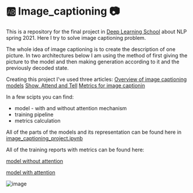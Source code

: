 # 🆎 Image_captioning 📷

This is a repository for the final project in [Deep Learning School](https://www.dlschool.org/) about NLP spring 2021. Here I try to solve image captioning problem. 

The whole idea of image captioning is to create the description of one picture. In two architectures below I am using the method of first giving the picture to the model and then making generation according to it and the previously decoded state.

Creating this project I've used three articles: 
[Overview of image captioning models](https://downloads.hindawi.com/journals/cin/2020/3062706.pdf)
[Show, Attend and Tell](https://arxiv.org/pdf/1502.03044.pdf)
[Metrics for image captionin](https://arxiv.org/pdf/1612.07600.pdf)

In a few scipts you can find: 
* model - with and without attention mechanism 
* training pipeline
* metrics calculation 

All of the parts of the models and its representation can be found here in [image_captioning_project.ipynb](https://github.com/MilanaShhanukova/image_captioning/blob/master/image_captioning_project%20(2).ipynb)

All of the training reports with metrics can be found here: 

[model without attention](https://wandb.ai/miana/image_captioning/reports/Report-Model-without-attention--Vmlldzo4Mjc3MTA)

[model with attention](https://wandb.ai/miana/attention/reports/Model-with-attention---Vmlldzo4MzAzNjY)

![image](https://user-images.githubusercontent.com/60469549/124648187-a12a4380-de9f-11eb-8ac2-77dc9d755145.png)



